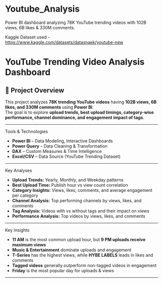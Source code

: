 # Youtube_Analysis
Power BI dashboard analyzing 78K YouTube trending videos with 102B views, 6B likes &amp; 330M comments. 

Kaggle Dataset used - https://www.kaggle.com/datasets/datasnaek/youtube-new

# YouTube Trending Video Analysis Dashboard

## 📌 Project Overview
This project analyzes **78K trending YouTube videos** having **102B views, 6B likes, and 330M comments** using **Power BI**.  
The goal is to explore **upload trends, best upload timings, category-wise performance, channel dominance, and engagement impact of tags**.

---

Tools & Technologies
- **Power BI** – Data Modeling, Interactive Dashboards
- **Power Query** – Data Cleaning & Transformation
- **DAX** – Custom Measures & Time Intelligence
- **Excel/CSV** – Data Source (YouTube Trending Dataset)

---

Key Analyses
- **Upload Trends:** Yearly, Monthly, and Weekday patterns
- **Best Upload Time:** Publish hour vs view count correlation
- **Category Insights:** Views, likes, comments, and average engagement per category
- **Channel Analysis:** Top performing channels by views, likes, and comments
- **Tag Analysis:** Videos with vs without tags and their impact on views
- **Performance Analysis:** Top videos by views, likes, and comments

---

Key Insights
- **11 AM** is the most common upload hour, but **9 PM uploads receive maximum views**
- **Music & Entertainment** dominate uploads and engagement
- **T-Series** has the highest views, while **HYBE LABELS** leads in likes and comments
- **Tagged videos** generally outperform non-tagged videos in engagement
- **Friday** is the most popular day for uploads & views

---

